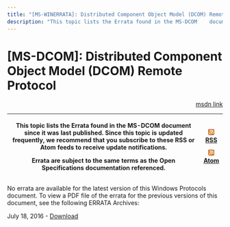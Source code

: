 ```yaml
---
title: "[MS-WINERRATA]: Distributed Component Object Model (DCOM) Remote Protocol"
description: "This topic lists the Errata found in the MS-DCOM    document since it was last published. Since this topic is updated    frequently, we recommend"
---
```


# [MS-DCOM]: Distributed Component Object Model (DCOM) Remote Protocol

<p align="right"><a href="https://msdn.microsoft.com/en-us/library/d56b3256-c5ec-486c-8a19-9fc57039d0a8">msdn link</a></p>
<p> </p>

<table>
 <thead>
  <tr>
   <th>
   <p>This topic lists the Errata found in the MS-DCOM
   document since it was last published. Since this topic is updated
   frequently, we recommend that you subscribe to these RSS or Atom feeds to
   receive update notifications.</p>
   <p>Errata are subject to the same terms as the
   Open Specifications documentation referenced.</p>
   </th>
   <th>
   <p><img id="Picture 252" src="MS-WINERRATA_files/image003.png"><span><a href="http://blogs.msdn.com/b/protocol_content_errata/rss.aspx">RSS</a></span>
   </p>
   <p><img id="Picture 251" src="MS-WINERRATA_files/image003.png"><span><a href="http://blogs.msdn.com/b/protocol_content_errata/atom.aspx">Atom</a></span>
   </p>
   </th>
  </tr>
 </thead>
</table>

<p>No errata are available for the latest version of this
Windows Protocols document. To view a PDF file of the errata for the previous
versions of this document, see the following ERRATA Archives:</p>

<p>July 18, 2016 - <span><a href="http://go.microsoft.com/fwlink/?LinkId=822549">Download</a></span></p>


                